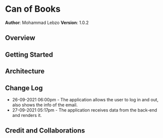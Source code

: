 # Can of Books

**Author**: Mohammad Lebzo
**Version**: 1.0.2
<!-- (increment the patch/fix version number if you make more commits past your first submission) -->

## Overview
<!-- Provide a high level overview of what this application is and why you are building it, beyond the fact that it's an assignment for this class. (i.e. What's your problem domain?) -->

## Getting Started
<!-- What are the steps that a user must take in order to build this app on their own machine and get it running? -->

## Architecture
<!-- Provide a detailed description of the application design. What technologies (languages, libraries, etc) you're using, and any other relevant design information. -->

## Change Log

<!-- Use this area to document the iterative changes made to your application as each feature is successfully implemented. Use time stamps. Here's an example:

01-01-2001 4:59pm - Application now has a fully-functional express server, with a GET route for the location resource. -->

- 26-09-2021 06:00pm - The application allows the user to log in and out, also shows the info of the email.
- 27-09-2021 05:17pm - The application receives data from the back-end and renders it.

## Credit and Collaborations
<!-- Give credit (and a link) to other people or resources that helped you build this application. -->